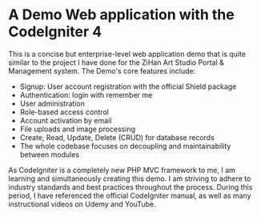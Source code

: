 # A Demo Web application with the CodeIgniter 4

This is a concise but enterprise-level web application demo that is quite similar to the project I have done for the ZiHan Art Studio Portal & Management system.
The Demo's core features include:
* Signup: User account registration with the official Shield package
* Authentication: login with remember me
* User administration
* Role-based access control
* Account activation by email
* File uploads and image processing
* Create, Read, Update, Delete (CRUD) for database records
* The whole codebase focuses on decoupling and maintainability between modules

As CodeIgniter is a completely new PHP MVC framework to me, I am learning and simultaneously creating this demo. I am striving to adhere to industry standards and best practices throughout the process. During this period, I have referenced the official CodeIgniter manual, as well as many instructional videos on Udemy and YouTube.

